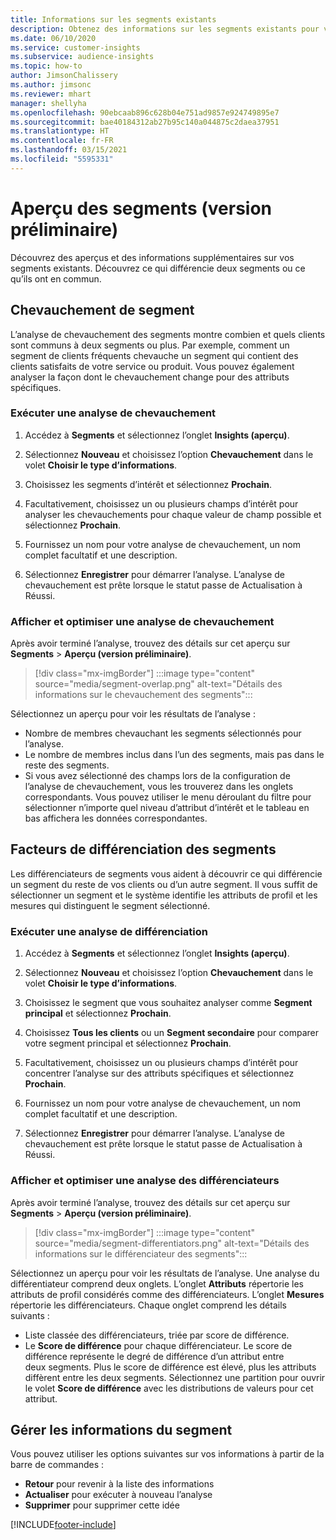 ```yaml
---
title: Informations sur les segments existants
description: Obtenez des informations sur les segments existants pour voir les différences et les points communs.
ms.date: 06/10/2020
ms.service: customer-insights
ms.subservice: audience-insights
ms.topic: how-to
author: JimsonChalissery
ms.author: jimsonc
ms.reviewer: mhart
manager: shellyha
ms.openlocfilehash: 90ebcaab896c628b04e751ad9857e924749895e7
ms.sourcegitcommit: bae40184312ab27b95c140a044875c2daea37951
ms.translationtype: HT
ms.contentlocale: fr-FR
ms.lasthandoff: 03/15/2021
ms.locfileid: "5595331"
---
```

# <a name="segment-insights-preview"></a>Aperçu des segments (version préliminaire)

Découvrez des aperçus et des informations supplémentaires sur vos segments existants. Découvrez ce qui différencie deux segments ou ce qu’ils ont en commun.

## <a name="segment-overlap"></a>Chevauchement de segment

L’analyse de chevauchement des segments montre combien et quels clients sont communs à deux segments ou plus. Par exemple, comment un segment de clients fréquents chevauche un segment qui contient des clients satisfaits de votre service ou produit.
Vous pouvez également analyser la façon dont le chevauchement change pour des attributs spécifiques.

### <a name="run-an-overlap-analysis"></a>Exécuter une analyse de chevauchement

1. Accédez à **Segments** et sélectionnez l’onglet **Insights (aperçu)**.

1. Sélectionnez **Nouveau** et choisissez l’option **Chevauchement** dans le volet **Choisir le type d’informations**.

1. Choisissez les segments d’intérêt et sélectionnez **Prochain**.

1. Facultativement, choisissez un ou plusieurs champs d’intérêt pour analyser les chevauchements pour chaque valeur de champ possible et sélectionnez **Prochain**.

1. Fournissez un nom pour votre analyse de chevauchement, un nom complet facultatif et une description.

1. Sélectionnez **Enregistrer** pour démarrer l’analyse. L’analyse de chevauchement est prête lorsque le statut passe de Actualisation à Réussi.

### <a name="view-and-optimize-an-overlap-analysis"></a>Afficher et optimiser une analyse de chevauchement

Après avoir terminé l’analyse, trouvez des détails sur cet aperçu sur **Segments** > **Aperçu (version préliminaire)**.

> [!div class="mx-imgBorder"]
> :::image type="content" source="media/segment-overlap.png" alt-text="Détails des informations sur le chevauchement des segments":::

Sélectionnez un aperçu pour voir les résultats de l’analyse :

- Nombre de membres chevauchant les segments sélectionnés pour l’analyse.
- Le nombre de membres inclus dans l’un des segments, mais pas dans le reste des segments.
- Si vous avez sélectionné des champs lors de la configuration de l’analyse de chevauchement, vous les trouverez dans les onglets correspondants. Vous pouvez utiliser le menu déroulant du filtre pour sélectionner n’importe quel niveau d’attribut d’intérêt et le tableau en bas affichera les données correspondantes.

## <a name="segment-differentiators"></a>Facteurs de différenciation des segments

Les différenciateurs de segments vous aident à découvrir ce qui différencie un segment du reste de vos clients ou d’un autre segment. Il vous suffit de sélectionner un segment et le système identifie les attributs de profil et les mesures qui distinguent le segment sélectionné.

### <a name="run-a-differentiator-analysis"></a>Exécuter une analyse de différenciation

1. Accédez à **Segments** et sélectionnez l’onglet **Insights (aperçu)**.

1. Sélectionnez **Nouveau** et choisissez l’option **Chevauchement** dans le volet **Choisir le type d’informations**.

1. Choisissez le segment que vous souhaitez analyser comme **Segment principal** et sélectionnez **Prochain**.

1. Choisissez **Tous les clients** ou un **Segment secondaire** pour comparer votre segment principal et sélectionnez **Prochain**.

1. Facultativement, choisissez un ou plusieurs champs d’intérêt pour concentrer l’analyse sur des attributs spécifiques et sélectionnez **Prochain**.

1. Fournissez un nom pour votre analyse de chevauchement, un nom complet facultatif et une description.

1. Sélectionnez **Enregistrer** pour démarrer l’analyse. L’analyse de chevauchement est prête lorsque le statut passe de Actualisation à Réussi.

### <a name="view-and-optimize-a-differentiators-analysis"></a>Afficher et optimiser une analyse des différenciateurs

Après avoir terminé l’analyse, trouvez des détails sur cet aperçu sur **Segments** > **Aperçu (version préliminaire)**.

> [!div class="mx-imgBorder"]
> :::image type="content" source="media/segment-differentiators.png" alt-text="Détails des informations sur le différenciateur des segments":::

Sélectionnez un aperçu pour voir les résultats de l’analyse. Une analyse du différentiateur comprend deux onglets. L’onglet **Attributs** répertorie les attributs de profil considérés comme des différenciateurs. L’onglet **Mesures** répertorie les différenciateurs. Chaque onglet comprend les détails suivants :

- Liste classée des différenciateurs, triée par score de différence.
- Le **Score de différence** pour chaque différenciateur. Le score de différence représente le degré de différence d’un attribut entre deux segments. Plus le score de différence est élevé, plus les attributs diffèrent entre les deux segments. Sélectionnez une partition pour ouvrir le volet **Score de différence** avec les distributions de valeurs pour cet attribut.

## <a name="manage-segment-insights"></a>Gérer les informations du segment

Vous pouvez utiliser les options suivantes sur vos informations à partir de la barre de commandes :

- **Retour** pour revenir à la liste des informations
- **Actualiser** pour exécuter à nouveau l’analyse
- **Supprimer** pour supprimer cette idée


[!INCLUDE[footer-include](../includes/footer-banner.md)]